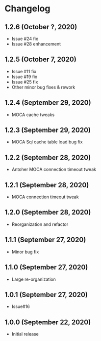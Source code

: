 # Changelog

## 1.2.6 (October ?, 2020)
* Issue #24 fix
* Issue #28 enhancement

## 1.2.5 (October 7, 2020)
* Issue #11 fix
* Issue #19 fix
* Issue #25 fix
* Other minor bug fixes & rework

## 1.2.4 (September 29, 2020)
* MOCA cache tweaks

## 1.2.3 (September 29, 2020)
* MOCA Sql cache table load bug fix

## 1.2.2 (September 28, 2020)
* Antoher MOCA connection timeout tweak

## 1.2.1 (September 28, 2020)
* MOCA connection timeout tweak

## 1.2.0 (September 28, 2020)
* Reorganization and refactor

## 1.1.1 (September 27, 2020)
* Minor bug fix

## 1.1.0 (September 27, 2020)
* Large re-organization

## 1.0.1 (September 27, 2020)
* Issue#16

## 1.0.0 (September 22, 2020)
* Initial release